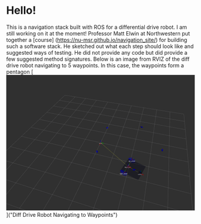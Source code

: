 # Hello! 
This is a navigation stack built with ROS for a differential drive robot. I am still working on it at the moment! Professor Matt Elwin at Northwestern put together a [course] (https://nu-msr.github.io/navigation_site/) for building such a software stack. He sketched out what each step should look like and suggested ways of testing. He did not provide any code but did provide a few suggested method signatures. 
Below is an image from RVIZ of the diff drive robot navigating to 5 waypoints. In this case, the waypoints form a pentagon
[![](images/pentagonNavigation2.png)]("Diff Drive Robot Navigating to Waypoints")
